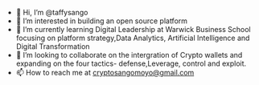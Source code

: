 - 👋 Hi, I’m @taffysango
- 👀 I’m interested in building an open source platform  
- 🌱 I’m currently learning Digital Leadership at Warwick Business School focusing on platform strategy,Data Analytics, Artificial Intelligence and Digital Transformation
- 💞️ I’m looking to collaborate on the intergration of Crypto wallets and expanding on the four tactics- defense,Leverage, control and exploit.
- 📫 How to reach me at cryptosangomoyo@gmail.com

<!---
taffysango/taffysango is a ✨ special ✨ repository because its `README.md` (this file) appears on your GitHub profile.
You can click the Preview link to take a look at your changes.
--->
